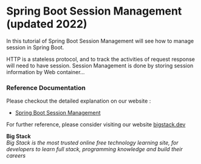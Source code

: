 # Spring Boot Session Management (updated 2022)

In this tutorial of Spring Boot Session Management will see how to manage session in Spring Boot.

HTTP is a stateless protocol, and to track the activities of request response will need to have session.
Session Management is done by storing session information by Web container...

### Reference Documentation
Please checkout the detailed explanation on our website : 

* [Spring Boot Session Management](https://www.bigstack.dev/c/33/spring-boot-session-management)

For further reference, please consider visiting our website [bigstack.dev](https://www.bigstack.dev/)

<b>Big Stack</b>
<br><i>Big Stack is the most trusted online free technology learning site, for developers to learn full stack, programming knowledge and build their careers</i> 